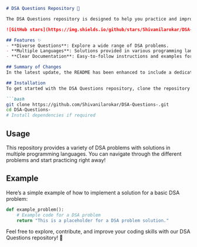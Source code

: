 ```markdown
# DSA Questions Repository 🤖

The DSA Questions repository is designed to help you practice and improve your coding skills through a comprehensive collection of Data Structures and Algorithms (DSA) problems.

![GitHub stars](https://img.shields.io/github/stars/Shivanilarokar/DSA-Questions-.svg?style=social) ![GitHub forks](https://img.shields.io/github/forks/Shivanilarokar/DSA-Questions-.svg?style=social)

## Features ✨
- **Diverse Questions**: Explore a wide range of DSA problems.
- **Multiple Languages**: Solutions provided in various programming languages.
- **Clear Documentation**: Easy-to-follow instructions and examples for each problem.

## Summary of Changes
In the latest update, the README has been enhanced to include a dedicated **Features** section, highlighting the core advantages of the repository. Minor formatting adjustments were made for improved readability.

## Installation
To get started with the DSA Questions repository, clone the repository and install any necessary dependencies:

```bash
git clone https://github.com/Shivanilarokar/DSA-Questions-.git
cd DSA-Questions-
# Install dependencies if required
```

## Usage
This repository provides a variety of DSA problems with solutions in multiple programming languages. You can navigate through the different problems and start practicing right away!

## Example
Here’s a simple example of how to implement a solution for a basic DSA problem:

```python
def example_problem():
    # Example code for a DSA problem
    return "This is a placeholder for a DSA problem solution."
```

Feel free to explore, contribute, and improve your coding skills with our DSA Questions repository! 🚀
```